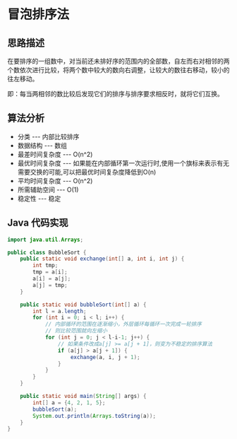 # 冒泡排序法

## 思路描述

在要排序的一组数中，对当前还未排好序的范围内的全部数，自左而右对相邻的两个数依次进行比较，将两个数中较大的数向右调整，让较大的数往右移动，较小的往左移动。

即：每当两相邻的数比较后发现它们的排序与排序要求相反时，就将它们互换。

## 算法分析

- 分类 --- 内部比较排序
- 数据结构 --- 数组
- 最差时间复杂度 --- O(n^2)
- 最优时间复杂度 --- 如果能在内部循环第一次运行时,使用一个旗标来表示有无需要交换的可能,可以把最优时间复杂度降低到O(n)
- 平均时间复杂度 --- O(n^2)
- 所需辅助空间 --- O(1)
- 稳定性 --- 稳定

## Java  代码实现

```java
import java.util.Arrays;

public class BubbleSort {
    public static void exchange(int[] a, int i, int j) {
        int tmp;
        tmp = a[i];
        a[i] = a[j];
        a[j] = tmp;
    }

    public static void bubbleSort(int[] a) {
        int l = a.length;
        for (int i = 0; i < l; i++) {
            // 内部循环的范围在逐渐缩小，外层循环每循环一次完成一轮排序
            // 则比较范围就向左缩小
            for (int j = 0; j < l-i-1; j++) {
                // 如果条件改成a[j] >= a[j + 1]，则变为不稳定的排序算法
                if (a[j] > a[j + 1]) {
                    exchange(a, i, j + 1);
                }
            }
        }
    }

    public static void main(String[] args) {
        int[] a = {4, 2, 1, 5};
        bubbleSort(a);
        System.out.println(Arrays.toString(a));
    }
}

```

